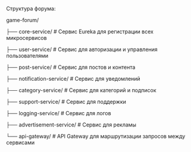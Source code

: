 Структура форума:

game-forum/

├── core-service/              # Сервис Eureka для регистрации всех микросервисов

├── user-service/              # Сервис для авторизации и управления пользователями

├── post-service/              # Сервис для постов и контента

├── notification-service/      # Сервис для уведомлений

├── category-service/          # Сервис для категорий и подписок

├── support-service/           # Сервис для поддержки

├── logging-service/           # Сервис для логов

├── advertisement-service/     # Сервис для рекламы

└── api-gateway/               # API Gateway для маршрутизации запросов между сервисами